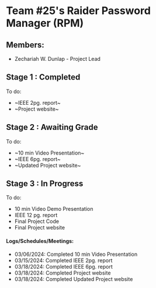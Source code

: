 # Team #25's Raider Password Manager (RPM)

## Members:
*  Zechariah W. Dunlap - Project Lead

## Stage 1 : Completed
To do:
*  ~IEEE 2pg. report~
*  ~Project website~

## Stage 2 : Awaiting Grade
To do:
*  ~10 min Video Presentation~
*  ~IEEE 6pg. report~
*  ~Updated Project website~

## Stage 3 : In Progress
To do:
*  10 min Video Demo Presentation
*  IEEE 12 pg. report
*  Final Project Code
*  Final Project website

#### Logs/Schedules/Meetings:
*  03/06/2024: Completed 10 min Video Presentation 
*  03/15/2024: Completed IEEE 2pg. report
*  03/18/2024: Completed IEEE 6pg. report
*  03/18/2024: Completed Project website
*  03/18/2024: Completed Updated Project website 



